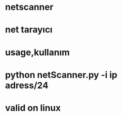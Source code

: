 # netscanner
# net tarayıcı
# usage,kullanım
# python netScanner.py -i ip adress/24
# valid on linux
